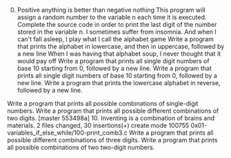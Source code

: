 0. Positive anything is better than negative nothing
This program will assign a random number to the variable n each time it is executed. Complete the source code in order to print the last digit of the number stored in the variable n.
I sometimes suffer from insomnia. And when I can't fall asleep, I play what I call the alphabet game
Write a program that prints the alphabet in lowercase, and then in uppercase, followed by a new line
When I was having that alphabet soup, I never thought that it would pay off
Write a program that prints all single digit numbers of base 10 starting from 0, followed by a new line.
Write a program that prints all single digit numbers of base 10 starting from 0, followed by a new line.
Write a program that prints the lowercase alphabet in reverse, followed by a new line.




Write a program that prints all possible combinations of single-digit numbers.
Write a program that prints all possible different combinations of two digits.
[master 553498a] 10. Inventing is a combination of brains and materials.
 2 files changed, 30 insertions(+)
 create mode 100755 0x01-variables_if_else_while/100-print_comb3.c
Write a program that prints all possible different combinations of three digits.
Write a program that prints all possible combinations of two two-digit numbers.
